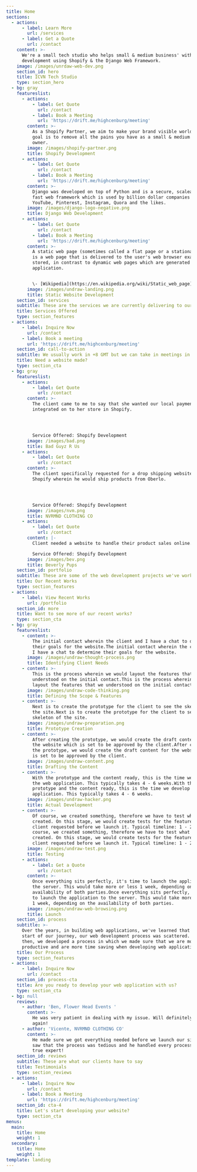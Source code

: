 ```yaml
---
title: Home
sections:
  - actions:
      - label: Learn More
        url: /services
      - label: Get a Quote
        url: /contact
    content: >-
      We're a small tech studio who helps small & medium business' with website
      development using Shopify & the Django Web Framework.
    image: /images/unrdaw-web-dev.png
    section_id: hero
    title: ICVN Tech Studio
    type: section_hero
  - bg: gray
    featureslist:
      - actions:
          - label: Get Quote
            url: /contact
          - label: Book a Meeting
            url: 'https://drift.me/highcenburg/meeting'
        content: >-
          As a Shopify Partner, we aim to make your brand visible worldwide. Our
          goal is to remove all the pains you have as a small & medium business
          owner.
        image: /images/shopify-partner.png
        title: Shopify Development
      - actions:
          - label: Get Quote
            url: /contact
          - label: Book a Meeting
            url: 'https://drift.me/highcenburg/meeting'
        content: >-
          Django was developed on top of Python and is a secure, scaleable and
          fast web framework which is used by billion dollar companies such as
          YouTube, Pinterest, Instagram, Quora and the likes.
        image: /images/django-logo-negative.png
        title: Django Web Development
      - actions:
          - label: Get Quote
            url: /contact
          - label: Book a Meeting
            url: 'https://drift.me/highcenburg/meeting'
        content: >-
          A static web page (sometimes called a flat page or a stationary page)
          is a web page that is delivered to the user's web browser exactly as
          stored, in contrast to dynamic web pages which are generated by a web
          application.


          \- [Wikipedia](https://en.wikipedia.org/wiki/Static_web_page)
        image: /images/undraw-landing.png
        title: Static Website Development
    section_id: services
    subtitle: These are the services we are currently delivering to our clients
    title: Services Offered
    type: section_features
  - actions:
      - label: Inquire Now
        url: /contact
      - label: Book a meeting
        url: 'https://drift.me/highcenburg/meeting'
    section_id: call-to-action
    subtitle: We usually work in +8 GMT but we can take in meetings in Eastern Time
    title: Need a website made?
    type: section_cta
  - bg: gray
    featureslist:
      - actions:
          - label: Get Quote
            url: /contact
        content: >-
          The client came to me to say that she wanted our local payment methods
          integrated on to her store in Shopify.




          Service Offered: Shopify Development
        image: /images/bad.png
        title: Bad Guyz R Us
      - actions:
          - label: Get Quote
            url: /contact
        content: >-
          The client specifically requested for a drop shipping website in
          Shopify wherein he would ship products from Oberlo.




          Service Offered: Shopify Development
        image: /images/nvm.png
        title: NVRMND CLOTHING CO
      - actions:
          - label: Get Quote
            url: /contact
        content: |-
          Client needed a website to handle their product sales online.

          Service Offered: Shopify Development
        image: /images/bev.png
        title: Beverly Pups
    section_id: portfolio
    subtitle: These are some of the web development projects we've worked on in the past
    title: Our Recent Works
    type: section_features
  - actions:
      - label: View Recent Works
        url: /portfolio
    section_id: more
    title: Want to see more of our recent works?
    type: section_cta
  - bg: gray
    featureslist:
      - content: >-
          The initial contact wherein the client and I have a chat to determine
          their goals for the website.The initial contact wherein the client and
          I have a chat to determine their goals for the website.
        image: /images/undraw-thought-process.png
        title: Identifying Client Needs
      - content: >-
          This is the process wherein we would layout the features that we
          understood on the initial contact.This is the process wherein we would
          layout the features that we understood on the initial contact.
        image: /images/undraw-code-thinking.png
        title: Defining the Scope & Features
      - content: >-
          Next is to create the prototype for the client to see the skeleton of
          the site.Next is to create the prototype for the client to see the
          skeleton of the site.
        image: /images/undraw-preparation.png
        title: Prototype Creation
      - content: >-
          After creating the prototype, we would create the draft content for
          the website which is set to be approved by the client.After creating
          the prototype, we would create the draft content for the website which
          is set to be approved by the client.
        image: /images/undraw-content.png
        title: Drafting the Content
      - content: >-
          With the prototype and the content ready, this is the time we develop
          the web application. This typically takes 4 - 6 weeks.With the
          prototype and the content ready, this is the time we develop the web
          application. This typically takes 4 - 6 weeks.
        image: /images/undraw-hacker.png
        title: Actual Development
      - content: >-
          Of course, we created something, therefore we have to test what we've
          created. On this stage, we would create tests for the features the
          client requested before we launch it. Typical timeline: 1 - 2 weeks.Of
          course, we created something, therefore we have to test what we've
          created. On this stage, we would create tests for the features the
          client requested before we launch it. Typical timeline: 1 - 2 weeks.
        image: /images/undraw-test.png
        title: Testing
      - actions:
          - label: Get a Quote
            url: /contact
        content: >-
          Once everything sits perfectly, it's time to launch the application to
          the server. This would take more or less 1 week, depending on the
          availability of both parties.Once everything sits perfectly, it's time
          to launch the application to the server. This would take more or less
          1 week, depending on the availability of both parties.
        image: /images/undraw-web-browsing.png
        title: Launch
    section_id: process
    subtitle: >-
      Over the years, in building web applications, we've learned that at the
      start of our journey, our web development process was scattered. Since
      then, we developed a process in which we made sure that we are more
      productive and are more time saving when developing web applications.
    title: Our Process
    type: section_features
  - actions:
      - label: Inquire Now
        url: /contact
    section_id: process-cta
    title: Are you ready to develop your web application with us?
    type: section_cta
  - bg: null
    reviews:
      - author: 'Ben, Flower Head Events '
        content: >-
          He was very patient in dealing with my issue. Will definitely hire him
          again!
      - author: 'Vicente, NVRMND CLOTHING CO'
        content: >-
          He made sure we got everything needed before we launch our site. We
          saw that the process was tedious and he handled every process like a
          true expert!
    section_id: reviews
    subtitle: These are what our clients have to say
    title: Testimonials
    type: section_reviews
  - actions:
      - label: Inquire Now
        url: /contact
      - label: Book a Meeting
        url: 'https://drift.me/highcenburg/meeting'
    section_id: cta-4
    title: Let's start developing your website?
    type: section_cta
menus:
  main:
    title: Home
    weight: 1
  secondary:
    title: Home
    weight: 1
template: landing
---
```


